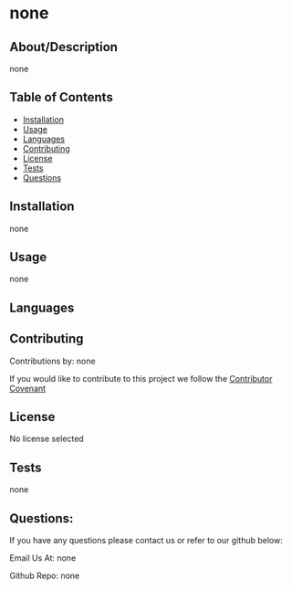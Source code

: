 
  # none 

  ## About/Description

  none

  ## Table of Contents

  * [Installation](#installation)
  * [Usage](#usage)
  * [Languages](#languages)
  * [Contributing](#contributing)
  * [License](#license)
  * [Tests](#tests)
  * [Questions](#questions)
  
  ## Installation

  none

  ## Usage

  none

  ## Languages

  

  ## Contributing

  Contributions by: none

  If you would like to contribute to this project we follow the [Contributor Covenant](https://www.contributor-covenant.org/)

  ## License

  No license selected

  ## Tests

  none

  ## Questions:

  If you have any questions please contact us or refer to our github below:

  Email Us At: none

  Github Repo: none




